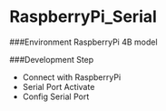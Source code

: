 RaspberryPi_Serial
===

###Environment
RaspberryPi 4B model

###Development Step
* Connect with RaspberryPi
* Serial Port Activate
* Config Serial Port

